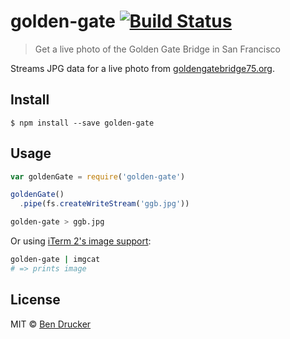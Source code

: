 # golden-gate [![Build Status](https://travis-ci.org/bendrucker/golden-gate.svg?branch=master)](https://travis-ci.org/bendrucker/golden-gate)

> Get a live photo of the Golden Gate Bridge in San Francisco

Streams JPG data for a live photo from [goldengatebridge75.org](http://goldengatebridge75.org/news/webcam.html).

## Install

```
$ npm install --save golden-gate
```


## Usage

```js
var goldenGate = require('golden-gate')

goldenGate()
  .pipe(fs.createWriteStream('ggb.jpg'))
```

```sh
golden-gate > ggb.jpg
```

Or using [iTerm 2's image support](https://www.iterm2.com/documentation-images.html):

```sh
golden-gate | imgcat
# => prints image
```


## License

MIT © [Ben Drucker](http://bendrucker.me)

